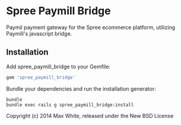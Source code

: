 Spree Paymill Bridge
====================

Paymil payment gateway for the Spree ecommerce platform, utilizing Paymill's javascript bridge.

Installation
------------

Add spree_paymill_bridge to your Gemfile:

```ruby
gem 'spree_paymill_bridge'
```

Bundle your dependencies and run the installation generator:

```shell
bundle
bundle exec rails g spree_paymill_bridge:install
```

Copyright (c) 2014 Max White, released under the New BSD License
